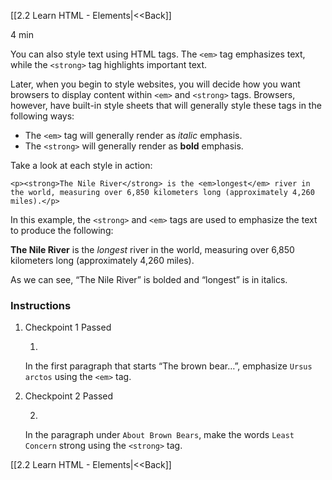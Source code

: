 [[2.2 Learn HTML - Elements|<<Back]]

4 min

You can also style text using HTML tags. The `<em>` tag emphasizes text, while the `<strong>` tag highlights important text.

Later, when you begin to style websites, you will decide how you want browsers to display content within `<em>` and `<strong>` tags. Browsers, however, have built-in style sheets that will generally style these tags in the following ways:

- The `<em>` tag will generally render as _italic_ emphasis.
- The `<strong>` will generally render as **bold** emphasis.

Take a look at each style in action:

```
<p><strong>The Nile River</strong> is the <em>longest</em> river in the world, measuring over 6,850 kilometers long (approximately 4,260 miles).</p>
```

In this example, the `<strong>` and `<em>` tags are used to emphasize the text to produce the following:

**The Nile River** is the _longest_ river in the world, measuring over 6,850 kilometers long (approximately 4,260 miles).

As we can see, “The Nile River” is bolded and “longest” is in italics.

### Instructions

1. Checkpoint 1 Passed
    
    1.
    
    In the first paragraph that starts “The brown bear…”, emphasize `Ursus arctos` using the `<em>` tag.
    
2. Checkpoint 2 Passed
    
    2.
    
    In the paragraph under `About Brown Bears`, make the words `Least Concern` strong using the `<strong>` tag.

[[2.2 Learn HTML - Elements|<<Back]]